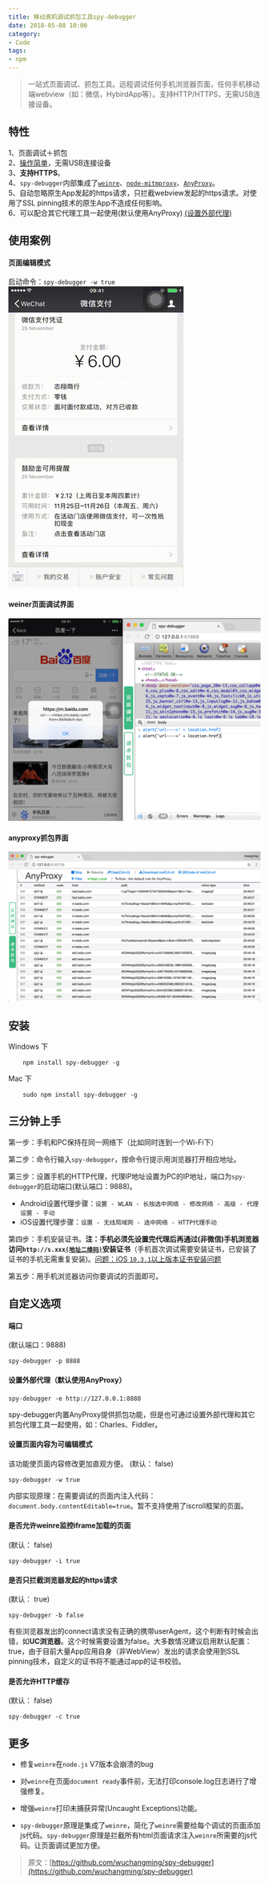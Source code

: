 ```yaml
---
title: 移动真机调试抓包工具spy-debugger
date: 2018-05-08 10:00
category:
- Code
tags:
- npm
---
```

>一站式页面调试、抓包工具。远程调试任何手机浏览器页面，任何手机移动端webview（如：微信，HybirdApp等）。支持HTTP/HTTPS，无需USB连接设备。  
  
特性
------------
  
1、页面调试＋抓包  
2、[操作简单](#三分钟上手)，无需USB连接设备   
3、**支持HTTPS**。  
4、`spy-debugger`内部集成了[`weinre`](http://people.apache.org/~pmuellr/weinre/docs/latest/)、[`node-mitmproxy`](https://github.com/wuchangming/node-mitmproxy)、[`AnyProxy`](https://github.com/alibaba/anyproxy)。  
5、自动忽略原生App发起的https请求，只拦截webview发起的https请求。对使用了SSL pinning技术的原生App不造成任何影响。  
6、可以配合其它代理工具一起使用(默认使用AnyProxy) [(设置外部代理)](#设置外部代理默认使用anyproxy)  
  
  
使用案例
------------
#### 页面编辑模式
  
启动命令：`spy-debugger -w true`  
![编辑模式](/assets/images/spy-debugger/spy-debugger-w.gif)
  
#### weiner页面调试界面
  
![调试模式](/assets/images/spy-debugger/demo.png)
  
#### anyproxy抓包界面
  
![抓包模式](/assets/images/spy-debugger/AnyProxy.png)
  
安装
------------
  
Windows 下
```
    npm install spy-debugger -g
```
  
Mac 下
```
    sudo npm install spy-debugger -g
```
  
## 三分钟上手
  
第一步：手机和PC保持在同一网络下（比如同时连到一个Wi-Fi下）
  
第二步：命令行输入`spy-debugger`，按命令行提示用浏览器打开相应地址。
  
第三步：设置手机的HTTP代理，代理IP地址设置为PC的IP地址，端口为`spy-debugger`的启动端口(默认端口：9888)。
- Android设置代理步骤：`设置 - WLAN - 长按选中网络 - 修改网络 - 高级 - 代理设置 - 手动`  
- iOS设置代理步骤：`设置 - 无线局域网 - 选中网络 - HTTP代理手动`  
  
第四步：手机安装证书。**注：手机必须先设置完代理后再通过(非微信)手机浏览器访问`http://s.xxx`[`(地址二维码)`](demo/img/QRCodeForCert.png)安装证书**（手机首次调试需要安装证书，已安装了证书的手机无需重复安装)。[问题：iOS `10.3.1`以上版本证书安装问题](https://github.com/wuchangming/spy-debugger/issues/42)
  
第五步：用手机浏览器访问你要调试的页面即可。
  
自定义选项
------------
  
#### 端口
  
(默认端口：9888)
```
spy-debugger -p 8888
```
  
#### 设置外部代理（默认使用AnyProxy）
  
```
spy-debugger -e http://127.0.0.1:8888
```
spy-debugger内置AnyProxy提供抓包功能，但是也可通过设置外部代理和其它抓包代理工具一起使用，如：Charles、Fiddler。
  
#### 设置页面内容为可编辑模式
  
该功能使页面内容修改更加直观方便。
(默认： false)
```
spy-debugger -w true
```
内部实现原理：在需要调试的页面内注入代码：`document.body.contentEditable=true`。暂不支持使用了iscroll框架的页面。
  
#### 是否允许weinre监控iframe加载的页面
  
(默认： false)
```
spy-debugger -i true
```
  
#### 是否只拦截浏览器发起的https请求
  
(默认： true)
```
spy-debugger -b false
```
有些浏览器发出的connect请求没有正确的携带userAgent，这个判断有时候会出错，如**UC浏览器**。这个时候需要设置为false。大多数情况建议启用默认配置：true，由于目前大量App应用自身（非WebView）发出的请求会使用到SSL pinning技术，自定义的证书将不能通过app的证书校验。
  
#### 是否允许HTTP缓存
  
(默认： false)
```
spy-debugger -c true
```
  
更多
------------
  
- 修复`weinre`在`node.js` V7版本会崩溃的bug

- 对`weinre`在页面`document ready`事件前，无法打印console.log日志进行了增强修复。

- 增强`weinre`打印未捕获异常(Uncaught Exceptions)功能。

- `spy-debugger`原理是集成了`weinre`，简化了`weinre`需要给每个调试的页面添加js代码。`spy-debugger`原理是拦截所有html页面请求注入`weinre`所需要的js代码。让页面调试更加方便。
  
>原文：[https://github.com/wuchangming/spy-debugger](https://github.com/wuchangming/spy-debugger)